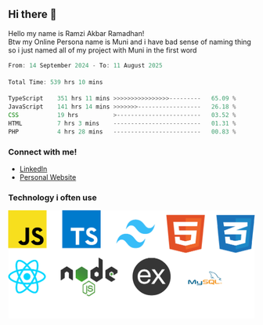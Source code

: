 ## Hi there 👋
Hello my name is Ramzi Akbar Ramadhan!\
Btw my Online Persona name is Muni and i have bad sense of naming thing so i just named all of my project with Muni in the first word
<!--START_SECTION:Muni-->

```Javascript
From: 14 September 2024 - To: 11 August 2025

Total Time: 539 hrs 10 mins

TypeScript    351 hrs 11 mins >>>>>>>>>>>>>>>>---------   65.09 %
JavaScript    141 hrs 14 mins >>>>>>>------------------   26.18 %
CSS           19 hrs          >------------------------   03.52 %
HTML          7 hrs 3 mins    -------------------------   01.31 %
PHP           4 hrs 28 mins   -------------------------   00.83 %
```

<!--END_SECTION:Muni-->
### Connect with me!
* [LinkedIn](https://www.linkedin.com/in/ramzi-akbar-ramadhan-b8b05a243/)
* [Personal Website](https://www.muniporto.my.id/)
### Technology i often use
![Technology List](assets/techlist.png)
